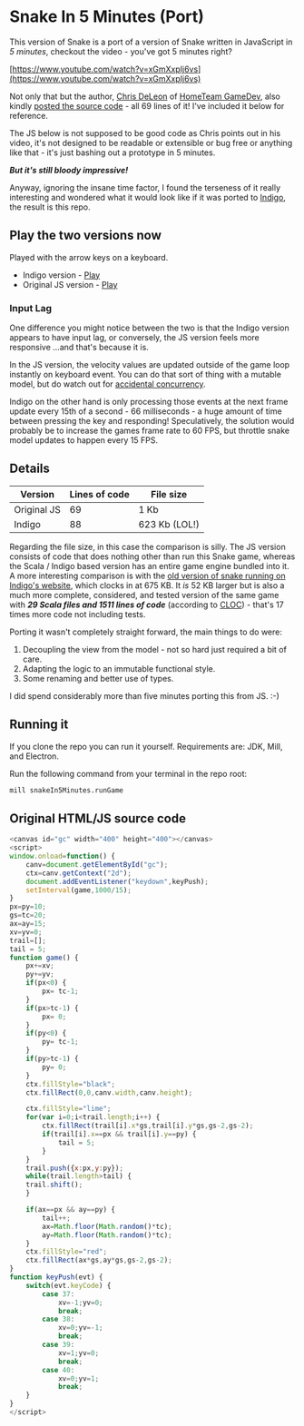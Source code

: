# Snake In 5 Minutes (Port)

This version of Snake is a port of a version of Snake written in JavaScript in _5 minutes_, checkout the video - you've got 5 minutes right?

[https://www.youtube.com/watch?v=xGmXxpIj6vs](https://www.youtube.com/watch?v=xGmXxpIj6vs)

Not only that but the author, [Chris DeLeon](https://twitter.com/ChrisDeLeon) of [HomeTeam GameDev](https://twitter.com/HomeTeamGameDev), also kindly [posted the source code](https://pastebin.com/Z3zhb7cY) - all 69 lines of it! I've included it below for reference.

The JS below is not supposed to be good code as Chris points out in his video, it's not designed to be readable or extensible or bug free or anything like that - it's just bashing out a prototype in 5 minutes.

***But it's still bloody impressive!***

Anyway, ignoring the insane time factor, I found the terseness of it really interesting and wondered what it would look like if it was ported to [Indigo](https://indigoengine.io/), the result is this repo.

## Play the two versions now

Played with the arrow keys on a keyboard.

- Indigo version - [Play](https://davesmith00000.github.io/snake-in-5-minutes-port/index.html)
- Original JS version - [Play](https://davesmith00000.github.io/snake-in-5-minutes-port/snake-js.html)

### Input Lag

One difference you might notice between the two is that the Indigo version appears to have input lag, or conversely, the JS version feels more responsive ...and that's because it is.

In the JS version, the velocity values are updated outside of the game loop instantly on keyboard event. You can do that sort of thing with a mutable model, but do watch out for [accidental concurrency](https://www.youtube.com/watch?v=DfLvDFxcAIA).

Indigo on the other hand is only processing those events at the next frame update every 15th of a second - 66 milliseconds - a huge amount of time between pressing the key and responding! Speculatively, the solution would probably be to increase the games frame rate to 60 FPS, but throttle snake model updates to happen every 15 FPS.

## Details

| Version | Lines of code  | File size |
| ------------- | ------------- | ------------- |
| Original JS  | 69 | 1 Kb |
| Indigo  | 88| 623 Kb (LOL!) |

Regarding the file size, in this case the comparison is silly. The JS version consists of code that does nothing other than run this Snake game, whereas the Scala / Indigo based version has an entire game engine bundled into it. A more interesting comparison is with the [old version of snake running on Indigo's website](https://indigoengine.io/snake.html), which clocks in at 675 KB. It _is_ 52 KB larger but is also a much more complete, considered, and tested version of the same game with ***29 Scala files and 1511 lines of code*** (according to [CLOC](http://cloc.sourceforge.net/)) - that's 17 times more code not including tests.

Porting it wasn't completely straight forward, the main things to do were:

1. Decoupling the view from the model - not so hard just required a bit of care.
2. Adapting the logic to an immutable functional style.
3. Some renaming and better use of types.

I did spend considerably more than five minutes porting this from JS. :-)

## Running it

If you clone the repo you can run it yourself. Requirements are: JDK, Mill, and Electron.

Run the following command from your terminal in the repo root:

```bash
mill snakeIn5Minutes.runGame
```

## Original HTML/JS source code

```javascript
<canvas id="gc" width="400" height="400"></canvas>
<script>
window.onload=function() {
	canv=document.getElementById("gc");
	ctx=canv.getContext("2d");
	document.addEventListener("keydown",keyPush);
	setInterval(game,1000/15);
}
px=py=10;
gs=tc=20;
ax=ay=15;
xv=yv=0;
trail=[];
tail = 5;
function game() {
	px+=xv;
	py+=yv;
	if(px<0) {
		px= tc-1;
	}
	if(px>tc-1) {
		px= 0;
	}
	if(py<0) {
		py= tc-1;
	}
	if(py>tc-1) {
		py= 0;
	}
	ctx.fillStyle="black";
	ctx.fillRect(0,0,canv.width,canv.height);

	ctx.fillStyle="lime";
	for(var i=0;i<trail.length;i++) {
		ctx.fillRect(trail[i].x*gs,trail[i].y*gs,gs-2,gs-2);
		if(trail[i].x==px && trail[i].y==py) {
			tail = 5;
		}
	}
	trail.push({x:px,y:py});
	while(trail.length>tail) {
	trail.shift();
	}

	if(ax==px && ay==py) {
		tail++;
		ax=Math.floor(Math.random()*tc);
		ay=Math.floor(Math.random()*tc);
	}
	ctx.fillStyle="red";
	ctx.fillRect(ax*gs,ay*gs,gs-2,gs-2);
}
function keyPush(evt) {
	switch(evt.keyCode) {
		case 37:
			xv=-1;yv=0;
			break;
		case 38:
			xv=0;yv=-1;
			break;
		case 39:
			xv=1;yv=0;
			break;
		case 40:
			xv=0;yv=1;
			break;
	}
}
</script>
```
